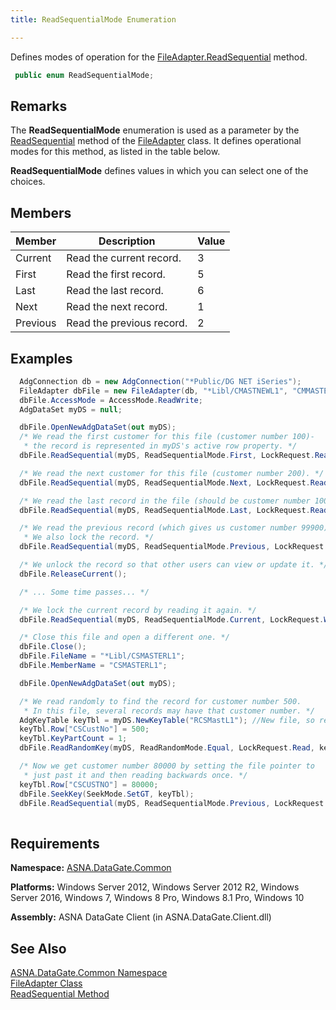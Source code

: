 ```yaml
---
title: ReadSequentialMode Enumeration

---
```


Defines modes of operation for the [ FileAdapter.ReadSequential](file-adapter-class-read-sequential-method.html) method.

```cs
 public enum ReadSequentialMode;
```


## Remarks

The **ReadSequentialMode** enumeration is used as a parameter by the [ReadSequential](file-adapter-class-read-sequential-method.html) method of the [FileAdapter](file-adapter-class.html) class. It defines operational modes for this method, as listed in the table below.

**ReadSequentialMode** defines values in which you can select one of the choices.
## Members



| Member | Description | Value |
| ---- | ---- | ---- |
| Current | Read the current record. | 3 |
| First | Read the first record. | 5 |
| Last | Read the last record. | 6 |
| Next | Read the next record. | 1 |
| Previous | Read the previous record. | 2 |



## Examples


```cs 
  AdgConnection db = new AdgConnection("*Public/DG NET iSeries");
  FileAdapter dbFile = new FileAdapter(db, "*Libl/CMASTNEWL1", "CMMASTERL1");
  dbFile.AccessMode = AccessMode.ReadWrite; 
  AdgDataSet myDS = null;

  dbFile.OpenNewAdgDataSet(out myDS);
  /* We read the first customer for this file (customer number 100)-
   * the record is represented in myDS's active row property. */
  dbFile.ReadSequential(myDS, ReadSequentialMode.First, LockRequest.Read);

  /* We read the next customer for this file (customer number 200). */
  dbFile.ReadSequential(myDS, ReadSequentialMode.Next, LockRequest.Read);

  /* We read the last record in the file (should be customer number 100000). */
  dbFile.ReadSequential(myDS, ReadSequentialMode.Last, LockRequest.Read);

  /* We read the previous record (which gives us customer number 99900).
   * We also lock the record. */
  dbFile.ReadSequential(myDS, ReadSequentialMode.Previous, LockRequest.Write);

  /* We unlock the record so that other users can view or update it. */
  dbFile.ReleaseCurrent();

  /* ... Some time passes... */

  /* We lock the current record by reading it again. */
  dbFile.ReadSequential(myDS, ReadSequentialMode.Current, LockRequest.Write);

  /* Close this file and open a different one. */
  dbFile.Close();
  dbFile.FileName = "*Libl/CSMASTERL1";
  dbFile.MemberName = "CSMASTERL1";

  dbFile.OpenNewAdgDataSet(out myDS);

  /* We read randomly to find the record for customer number 500.
   * In this file, several records may have that customer number. */
  AdgKeyTable keyTbl = myDS.NewKeyTable("RCSMastL1"); //New file, so reinstantiate key table.
  keyTbl.Row["CSCustNo"] = 500;
  keyTbl.KeyPartCount = 1;
  dbFile.ReadRandomKey(myDS, ReadRandomMode.Equal, LockRequest.Read, keyTbl);

  /* Now we get customer number 80000 by setting the file pointer to
   * just past it and then reading backwards once. */
  keyTbl.Row["CSCUSTNO"] = 80000;
  dbFile.SeekKey(SeekMode.SetGT, keyTbl);
  dbFile.ReadSequential(myDS, ReadSequentialMode.Previous, LockRequest.Read);
  
```

## Requirements

**Namespace:** [ASNA.DataGate.Common](datagate-common-namespace.html) 

**Platforms:** Windows Server 2012, Windows Server 2012 R2, Windows Server 2016, Windows 7, Windows 8 Pro, Windows 8.1 Pro, Windows 10

**Assembly:** ASNA DataGate Client (in ASNA.DataGate.Client.dll)
## See Also


[ASNA.DataGate.Common Namespace](datagate-common-namespace.html)
      <br />
      <span>
[FileAdapter Class](file-adapter-class.html)
        <br />
      </span>
      <span>
[ReadSequential Method](file-adapter-class-read-sequential-method.html)
      </span>

